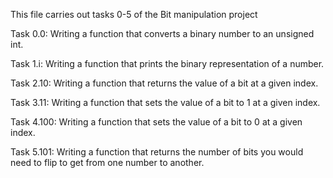 This file carries out tasks 0-5 of the Bit manipulation project

Task 0.0: Writing a function that converts a binary number to an unsigned int.

Task 1.i: Writing a function that prints the binary representation of a number.

Task 2.10: Writing a function that returns the value of a bit at a given index.

Task 3.11: Writing a function that sets the value of a bit to 1 at a given index.

Task 4.100: Writing a function that sets the value of a bit to 0 at a given index.

Task 5.101: Writing a function that returns the number of bits you would need to flip to get from one number to another.
